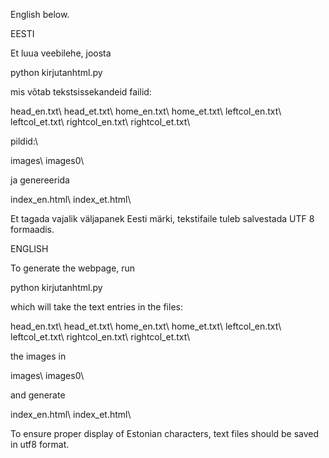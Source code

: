 English below.

EESTI

Et luua veebilehe, joosta 

python kirjutanhtml.py

mis võtab tekstsissekandeid failid:

head_en.txt\\
head_et.txt\\
home_en.txt\\
home_et.txt\\
leftcol_en.txt\\
leftcol_et.txt\\
rightcol_en.txt\\
rightcol_et.txt\\

pildid:\\

images\\
images0\\

ja genereerida

index_en.html\\
index_et.html\\

Et tagada vajalik väljapanek Eesti märki, tekstifaile
tuleb salvestada UTF 8 formaadis.


ENGLISH

To generate the webpage, run

python kirjutanhtml.py

which will take the text entries in the files:

head_en.txt\\
head_et.txt\\
home_en.txt\\
home_et.txt\\
leftcol_en.txt\\
leftcol_et.txt\\
rightcol_en.txt\\
rightcol_et.txt\\

the images in

images\\
images0\\

and generate

index_en.html\\
index_et.html\\

To ensure proper display of Estonian characters, text files
should be saved in utf8 format.

